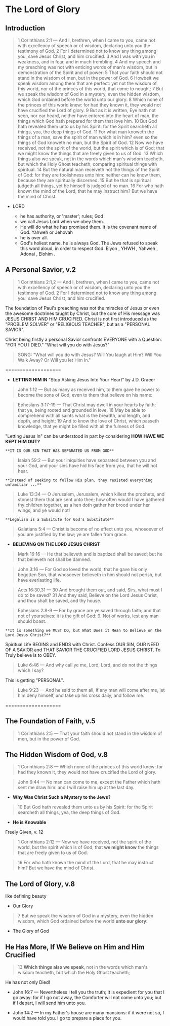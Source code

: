 # The Lord of Glory

## Introduction

> 1 Corinthians 2:1 &mdash; And I, brethren, when I came to you, came not with excellency of speech or of wisdom, declaring unto you the testimony of God. 2 For I determined not to know any thing among you, save Jesus Christ, and him crucified. 3 And I was with you in weakness, and in fear, and in much trembling. 4 And my speech and my preaching was not with enticing words of man's wisdom, but in demonstration of the Spirit and of power: 5 That your faith should not stand in the wisdom of men, but in the power of God. 6 Howbeit we speak wisdom among them that are perfect: yet not the wisdom of this world, nor of the princes of this world, that come to nought: 7 But we speak the wisdom of God in a mystery, even the hidden wisdom, which God ordained before the world unto our glory: 8 Which none of the princes of this world knew: for had they known it, they would not have crucified the Lord of glory.
9 But as it is written, Eye hath not seen, nor ear heard, neither have entered into the heart of man, the things which God hath prepared for them that love him. 10 But God hath revealed them unto us by his Spirit: for the Spirit searcheth all things, yea, the deep things of God.
11 For what man knoweth the things of a man, save the spirit of man which is in him? even so the things of God knoweth no man, but the Spirit of God. 12 Now we have received, not the spirit of the world, but the spirit which is of God; that we might know the things that are freely given to us of God. 13 Which things also we speak, not in the words which man's wisdom teacheth, but which the Holy Ghost teacheth; comparing spiritual things with spiritual. 14 But the natural man receiveth not the things of the Spirit of God: for they are foolishness unto him: neither can he know them, because they are spiritually discerned.
15 But he that is spiritual judgeth all things, yet he himself is judged of no man.
16 For who hath known the mind of the Lord, that he may instruct him? But we have the mind of Christ.

- LORD 

	- he has authority, or 'master'; rules; God
	- we call Jesus Lord when we obey them.
	- He will do what he has promised them. It is the covenant name of God. Yahweh or Jehovah
	- he is over all.
	- God's holiest name. he is always God. The Jews refused to speak this word aloud, in order to respect God. Elyon , YHWH , Yahweh , Adonai , Elohim .

## A Personal Savior, v.2

> 1 Corinthians 2:1,2 &mdash;  And I, brethren, when I came to you, came not with excellency of speech or of wisdom, declaring unto you the testimony of God. 2 For I determined not to know any thing among you, save Jesus Christ, and him crucified.

The foundation of Paul's preaching was not the miracles of Jesus or even the awesome doctrines taught by Christ, but the core of His message was JESUS CHRIST AND HIM CRUCIFIED. Christ is not first introduced as the "PROBLEM SOLVER" or "RELIGIOUS TEACHER", but as a "PERSONAL SAVIOR".

Christ being firstly a personal Savior confronts EVERYONE with a Question. "FOR YOU I DIED." "What will you do with Jesus?"

> SONG: "What will you do with Jesus? Will You laugh at Him? Will You Walk Away? Or Will you let Him In."

===================
- **LETTING HIM IN** "Stop Asking Jesus Into Your Heart" by J.D. Graeer

> John 1:12  &mdash; But as many as received him, to them gave he power to become the sons of God, even to them that believe on his name:

> Ephesians 3:17-19 &mdash; That Christ may dwell in your hearts by faith; that ye, being rooted and grounded in love, 18 May be able to comprehend with all saints what is the breadth, and length, and depth, and height; 19 And to know the love of Christ, which passeth knowledge, that ye might be filled with all the fulness of God.

"Letting Jesus In" can be understood in part by considering **HOW HAVE WE KEPT HIM OUT?**

	**IT IS OUR SIN THAT HAS SEPARATED US FROM GOD**
> Isaiah 59:2 &mdash; But your iniquities have separated between you and your God, and your sins have hid his face from you, that he will not hear.

	**Instead of seeking to follow His plan, they resisted everything unfamiliar ...**
> Luke 13:34 &mdash; O Jerusalem, Jerusalem, which killest the prophets, and stonest them that are sent unto thee; how often would I have gathered thy children together, as a hen doth gather her brood under her wings, and ye would not!

	**Legalism is a Subsitute for God's Substitute**
> Galatians 5:4 &mdash; Christ is become of no effect unto you, whosoever of you are justified by the law; ye are fallen from grace.

- **BELIEVING ON THE LORD JESUS CHRIST**

> Mark 16:16  &mdash; He that believeth and is baptized shall be saved; but he that believeth not shall be damned.

> John 3:16  &mdash; For God so loved the world, that he gave his only begotten Son, that whosoever believeth in him should not perish, but have everlasting life.

> Acts 16:30,31  &mdash; 30 And brought them out, and said, Sirs, what must I do to be saved? 31 And they said, Believe on the Lord Jesus Christ, and thou shalt be saved, and thy house.

> Ephesians 2:8-9 &mdash; For by grace are ye saved through faith; and that not of yourselves: it is the gift of God: 9. Not of works, lest any man should boast.

	**It is something we MUST DO, but What Does it Mean to Believe on the Lord Jesus Christ?**

Spiritual Life BEGINS and ENDS with Christ.
Confess OUR SIN, OUR NEED OF A SAVIOR and THAT SAVIOR THE CRUCIFIED LORD JESUS CHRIST.
To Truly believe is to OBEY. 

> Luke 6:46 &mdash; And why call ye me, Lord, Lord, and do not the things which I say?

This is getting "PERSONAL".

> Luke 9:23 &mdash; And he said to them all, If any man will come after me, let him deny himself, and take up his cross daily, and follow me.

===================

## The Foundation of Faith, v.5

> 1 Corinthians 2:5 &mdash; That your faith should not stand in the wisdom of men, but in the power of God.



## The Hidden Wisdom of God, v.8

> 1 Corinthians 2:8 &mdash;  Which none of the princes of this world knew: for had they known it, they would not have crucified the Lord of glory.

> John 6:44 &mdash; No man can come to me, except the Father which hath sent me draw him: and I will raise him up at the last day.

- **Why Was Christ Such a Mystery to the Jews?**

> 10 But God hath revealed them unto us by his Spirit: for the Spirit searcheth all things, yea, the deep things of God.

- **He is Knowable**

Freely Given, v. 12

> 1 Corinthians 2:12 &mdash; Now we have received, not the spirit of the world, but the spirit which is of God; that **we might know** the things that are freely given to us of God.

> 16 For who hath known the mind of the Lord, that he may instruct him? But we have the mind of Christ.

## The Lord of Glory, v.8

like defining beauty

- Our Glory

 > 7 But we speak the wisdom of God in a mystery, even the hidden wisdom, which God ordained before the world **unto our glory**:

- The Glory of God


## He Has More, If We Believe on Him and Him Crucified

> 13 **Which things also we speak**, not in the words which man's wisdom teacheth, but which the Holy Ghost teacheth;

He has not only Died!

- John 16:7 &mdash; Nevertheless I tell you the truth; It is expedient for you that I go away: for if I go not away, the Comforter will not come unto you; but if I depart, I will send him unto you.

- John 14:2 &mdash; In my Father's house are many mansions: if it were not so, I would have told you. I go to prepare a place for you.

